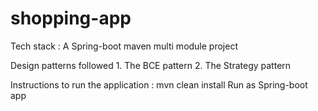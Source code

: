 # shopping-app

   Tech stack :
     A Spring-boot maven multi module project 
   
   Design patterns followed
     1. The BCE pattern 
	 2. The Strategy pattern 
   
   Instructions to run the application :
      mvn clean install 
	  Run as Spring-boot app 
   
   
   
   